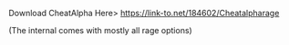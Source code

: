 Download CheatAlpha Here> https://link-to.net/184602/Cheatalpharage

(The internal comes with mostly all rage options)
